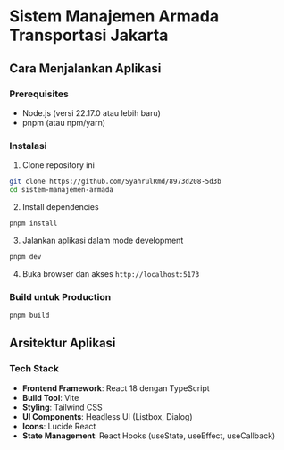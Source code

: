 # Sistem Manajemen Armada Transportasi Jakarta

## Cara Menjalankan Aplikasi

### Prerequisites
- Node.js (versi 22.17.0 atau lebih baru)
- pnpm (atau npm/yarn)

### Instalasi
1. Clone repository ini
```bash
git clone https://github.com/SyahrulRmd/8973d208-5d3b
cd sistem-manajemen-armada
```

2. Install dependencies
```bash
pnpm install
```

3. Jalankan aplikasi dalam mode development
```bash
pnpm dev
```

4. Buka browser dan akses `http://localhost:5173`

### Build untuk Production
```bash
pnpm build
```

## Arsitektur Aplikasi

### Tech Stack
- **Frontend Framework**: React 18 dengan TypeScript
- **Build Tool**: Vite
- **Styling**: Tailwind CSS
- **UI Components**: Headless UI (Listbox, Dialog)
- **Icons**: Lucide React
- **State Management**: React Hooks (useState, useEffect, useCallback)
